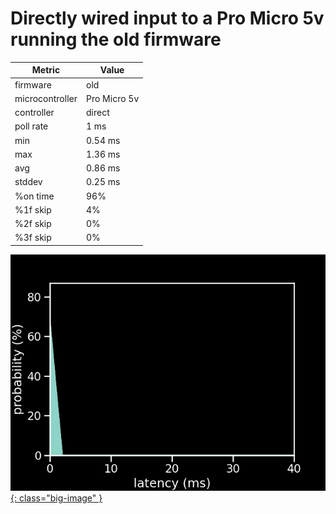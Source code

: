 # Directly wired input to a Pro Micro 5v running the old firmware

| Metric          | Value        |
| --------------- | ------------ |
| firmware        | old          |
| microcontroller | Pro Micro 5v |
| controller      | direct       |
| poll rate       | 1 ms         |
| min             | 0.54 ms      |
| max             | 1.36 ms      |
| avg             | 0.86 ms      |
| stddev          | 0.25 ms      |
| %on time        | 96%          |
| %1f skip        | 4%           |
| %2f skip        | 0%           |
| %3f skip        | 0%           |

[![Graph](../../assets/images/results/ardwiino_direct_micro_5v.png){: class="big-image" }](../../assets/images/results/ardwiino_direct_micro_5v.png)
